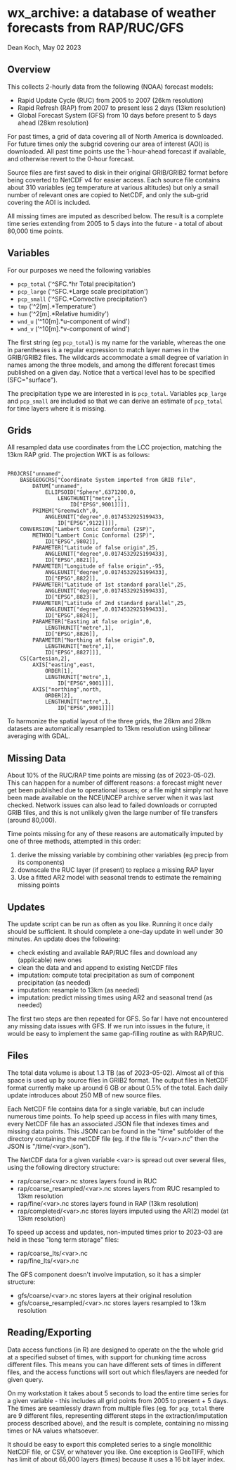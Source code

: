 # wx_archive: a database of weather forecasts from RAP/RUC/GFS 
Dean Koch, May 02 2023

## Overview

This collects 2-hourly data from the following (NOAA) forecast models: 

* Rapid Update Cycle (RUC) from 2005 to 2007 (26km resolution)
* Rapid Refresh (RAP) from 2007 to present less 2 days (13km resolution)
* Global Forecast System (GFS) from 10 days before present to 5 days ahead (28km resolution)

For past times, a grid of data covering all of North America is downloaded. For future times only the subgrid covering our area of interest (AOI) is downloaded. All past time points use the 1-hour-ahead forecast if available, and otherwise revert to the 0-hour forecast.

Source files are first saved to disk in their original GRIB/GRIB2 format before being coverted to NetCDF v4 for easier access. Each source file contains about 310 variables (eg temperature at various altitudes) but only a small number of relevant ones are copied to NetCDF, and only the sub-grid covering the AOI is included. 

All missing times are imputed as described below. The result is a complete time series extending from 2005 to 5 days into the future - a total of about 80,000 time points.

## Variables

For our purposes we need the following variables

* `pcp_total` ('^SFC.*hr Total precipitation')
* `pcp_large` ('^SFC.*Large scale precipitation')
* `pcp_small` ('^SFC.*Convective precipitation')
* `tmp` ('\^2[m].*Temperature')
* `hum` ('\^2[m].*Relative humidity')
* `wnd_u` ('\^10[m].*u-component of wind')
* `wnd_v` ('\^10[m].*v-component of wind')

The first string (eg `pcp_total`) is my name for the variable, whereas the one in parentheses is a regular expression to match layer names in the GRIB/GRIB2 files. The wildcards accommodate a small degree of variation in names among the three models, and among the different forecast times published on a given day. Notice that a vertical level has to be specified (SFC="surface").

The precipitation type we are interested in is `pcp_total`. Variables `pcp_large` and `pcp_small` are included so that we can derive an estimate of `pcp_total` for time layers where it is missing.


## Grids

All resampled data use coordinates from the LCC projection, matching the 13km RAP grid. The projection WKT is as follows:

~~~~~~~~~~~~~~~~~~~~~~~~~~~~~~~~~~~~~~~~~~~~

PROJCRS["unnamed",
    BASEGEOGCRS["Coordinate System imported from GRIB file",
        DATUM["unnamed",
            ELLIPSOID["Sphere",6371200,0,
                LENGTHUNIT["metre",1,
                    ID["EPSG",9001]]]],
        PRIMEM["Greenwich",0,
            ANGLEUNIT["degree",0.0174532925199433,
                ID["EPSG",9122]]]],
    CONVERSION["Lambert Conic Conformal (2SP)",
        METHOD["Lambert Conic Conformal (2SP)",
            ID["EPSG",9802]],
        PARAMETER["Latitude of false origin",25,
            ANGLEUNIT["degree",0.0174532925199433],
            ID["EPSG",8821]],
        PARAMETER["Longitude of false origin",-95,
            ANGLEUNIT["degree",0.0174532925199433],
            ID["EPSG",8822]],
        PARAMETER["Latitude of 1st standard parallel",25,
            ANGLEUNIT["degree",0.0174532925199433],
            ID["EPSG",8823]],
        PARAMETER["Latitude of 2nd standard parallel",25,
            ANGLEUNIT["degree",0.0174532925199433],
            ID["EPSG",8824]],
        PARAMETER["Easting at false origin",0,
            LENGTHUNIT["metre",1],
            ID["EPSG",8826]],
        PARAMETER["Northing at false origin",0,
            LENGTHUNIT["metre",1],
            ID["EPSG",8827]]],
    CS[Cartesian,2],
        AXIS["easting",east,
            ORDER[1],
            LENGTHUNIT["metre",1,
                ID["EPSG",9001]]],
        AXIS["northing",north,
            ORDER[2],
            LENGTHUNIT["metre",1,
                ID["EPSG",9001]]]]

~~~~~~~~~~~~~~~~~~~~~~~~~~~~~~~~~~~~~~~~~~~~

To harmonize the spatial layout of the three grids, the 26km and 28km datasets are automatically resampled to 13km resolution using bilinear averaging with GDAL.


## Missing Data

About 10% of the RUC/RAP time points are missing (as of 2023-05-02). This can happen for a number of different reasons: a forecast might never get been published due to operational issues; or a file might simply not have been made available on the NCEI/NCEP archive server when it was last checked. Network issues can also lead to failed downloads or corrupted GRIB files, and this is not unlikely given the large number of file transfers (around 80,000).

Time points missing for any of these reasons are automatically imputed by one of three methods, attempted in this order:

1. derive the missing variable by combining other variables (eg precip from its components)
2. downscale the RUC layer (if present) to replace a missing RAP layer
3. Use a fitted AR2 model with seasonal trends to estimate the remaining missing points


## Updates

The update script can be run as often as you like. Running it once daily should be sufficient. It should complete a one-day update in well under 30 minutes. An update does the following:

* check existing and available RAP/RUC files and download any (applicable) new ones
* clean the data and and append to existing NetCDF files
* imputation: compute total precipitation as sum of component precipitation (as needed)
* imputation: resample to 13km (as needed)
* imputation: predict missing times using AR2 and seasonal trend (as needed)

The first two steps are then repeated for GFS. So far I have not encountered any missing data issues with GFS. If we run into issues in the future, it would be easy to implement the same gap-filling routine as with RAP/RUC.


## Files

The total data volume is about 1.3 TB (as of 2023-05-02). Almost all of this space is used up by source files in GRIB2 format. The output files in NetCDF format currently make up around 6 GB or about 0.5% of the total. Each daily update introduces about 250 MB of new source files.

Each NetCDF file contains data for a single variable, but can include numerous time points. To help speed up access in files with many times, every NetCDF file has an associated JSON file that indexes times and missing data points. This
JSON can be found in the "time" subfolder of the directory containing the netCDF file (eg. if the file is "/\<var\>.nc" then the JSON is "/time/\<var\>.json").

The NetCDF data for a given variable \<var\> is spread out over several files, using the following directory structure:

* rap/coarse/\<var\>.nc stores layers found in RUC
* rap/coarse_resampled/\<var\>.nc stores layers from RUC resampled to 13km resolution
* rap/fine/\<var\>.nc stores layers found in RAP (13km resolution)
* rap/completed/\<var\>.nc stores layers imputed using the AR(2) model (at 13km resolution)

To speed up access and updates, non-imputed times prior to 2023-03 are held in these "long term storage" files:

* rap/coarse_lts/\<var\>.nc
* rap/fine_lts/\<var\>.nc

The GFS component doesn't involve imputation, so it has a simpler structure:

* gfs/coarse/\<var\>.nc stores layers at their original resolution
* gfs/coarse_resampled/\<var\>.nc stores layers resampled to 13km resolution


## Reading/Exporting

Data access functions (in R) are designed to operate on the the whole grid at a specified subset of times, with support for chunking time across different files. This means you can have different sets of times in different files, and the access functions will sort out which files/layers are needed for given query.

On my workstation it takes about 5 seconds to load the entire time series for a given variable - this includes all grid points from 2005 to present + 5 days. The times are seamlessly drawn from multiple files (eg. for `pcp_total` there are 9 different files, representing different steps in the extraction/imputation process described above), and the result is complete, containing no missing times or NA values whatsoever.

It should be easy to export this completed series to a single monolithic NetCDF file, or CSV, or whatever you like. One exception is GeoTIFF, which has limit of about 65,000 layers (times) because it uses a 16 bit layer index. 
